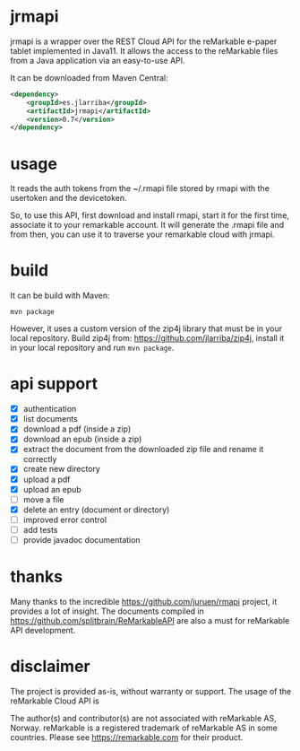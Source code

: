# jrmapi
jrmapi is a wrapper over the REST Cloud API for the reMarkable e-paper tablet implemented in Java11. It allows the access to the reMarkable files from a Java application via an easy-to-use API.

It can be downloaded from Maven Central:

```xml
<dependency>
    <groupId>es.jlarriba</groupId>
    <artifactId>jrmapi</artifactId>
    <version>0.7</version>
</dependency>
```

# usage
It reads the auth tokens from the ~/.rmapi file stored by rmapi with the usertoken and the devicetoken.

So, to use this API, first download and install rmapi, start it for the first time, associate it to your remarkable account. It will generate the .rmapi file and from then, you can use it to traverse your remarkable cloud with jrmapi.

# build
It can be build with Maven:

```
mvn package
```

However, it uses a custom version of the zip4j library that must be in your local repository. Build zip4j from: https://github.com/jlarriba/zip4j, install it in your local repository and run `mvn package`.

# api support
- [x] authentication
- [x] list documents
- [x] download a pdf (inside a zip)
- [x] download an epub (inside a zip)
- [x] extract the document from the downloaded zip file and rename it correctly
- [x] create new directory
- [x] upload a pdf
- [x] upload an epub
- [ ] move a file
- [x] delete an entry (document or directory)
- [ ] improved error control
- [ ] add tests
- [ ] provide javadoc documentation

# thanks
Many thanks to the incredible https://github.com/juruen/rmapi project, it provides a lot of insight. The documents compiled in https://github.com/splitbrain/ReMarkableAPI are also a must for reMarkable API development.

# disclaimer
The project is provided as-is, without warranty or support. The usage of the reMarkable Cloud API is

The author(s) and contributor(s) are not associated with reMarkable AS, Norway. reMarkable is a registered trademark of reMarkable AS in some countries. Please see https://remarkable.com for their product.
